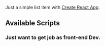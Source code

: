 Just a simple list item with [Create React App](https://github.com/facebook/create-react-app).

## Available Scripts

### Just want to get job as front-end Dev.
